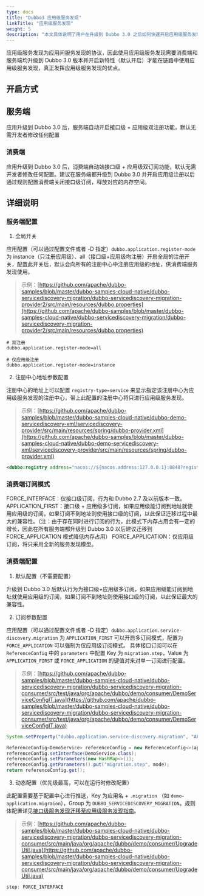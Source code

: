 ```yaml
---
type: docs
title: "Dubbo3 应用级服务发现"
linkTitle: "应用级服务发现"
weight: 5
description: "本文具体说明了用户在升级到 Dubbo 3.0 之后如何快速开启应用级服务发现新特性。"
---
```


应用级服务发现为应用间服务发现的协议，因此使用应用级服务发现需要消费端和服务端均升级到 Dubbo 3.0 版本并开启新特性（默认开启）才能在链路中使用应用级服务发现，真正发挥应用级服务发现的优点。
## 开启方式
## 服务端
应用升级到 Dubbo 3.0 后，服务端自动开启接口级 + 应用级双注册功能，默认无需开发者修改任何配置

### 消费端
应用升级到 Dubbo 3.0 后，消费端自动始接口级 + 应用级双订阅功能，默认无需开发者修改任何配置。建议在服务端都升级到 Dubbo 3.0 并开启应用级注册以后通过规则配置消费端关闭接口级订阅，释放对应的内存空间。

## 详细说明
### 服务端配置

1. 全局开关

应用配置（可以通过配置文件或者 -D 指定）`dubbo.application.register-mode` 为 instance（只注册应用级）、all（接口级+应用级均注册）开启全局的注册开关，配置此开关后，默认会向所有的注册中心中注册应用级的地址，供消费端服务发现使用。
> 示例：[https://github.com/apache/dubbo-samples/blob/master/dubbo-samples-cloud-native/dubbo-servicediscovery-migration/dubbo-servicediscovery-migration-provider2/src/main/resources/dubbo.properties](https://github.com/apache/dubbo-samples/blob/master/dubbo-samples-cloud-native/dubbo-servicediscovery-migration/dubbo-servicediscovery-migration-provider2/src/main/resources/dubbo.properties)

```
# 双注册
dubbo.application.register-mode=all
```
```
# 仅应用级注册
dubbo.application.register-mode=instance
```

2. 注册中心地址参数配置

注册中心的地址上可以配置 `registry-type=service` 来显示指定该注册中心为应用级服务发现的注册中心，带上此配置的注册中心将只进行应用级服务发现。
> 示例：[https://github.com/apache/dubbo-samples/blob/master/dubbo-samples-cloud-native/dubbo-demo-servicediscovery-xml/servicediscovery-provider/src/main/resources/spring/dubbo-provider.xml](https://github.com/apache/dubbo-samples/blob/master/dubbo-samples-cloud-native/dubbo-demo-servicediscovery-xml/servicediscovery-provider/src/main/resources/spring/dubbo-provider.xml)

```xml
<dubbo:registry address="nacos://${nacos.address:127.0.0.1}:8848?registry-type=service"/>
```
### 消费端订阅模式
FORCE_INTERFACE：仅接口级订阅，行为和 Dubbo 2.7 及以前版本一致。
APPLICATION_FIRST：接口级 + 应用级多订阅，如果应用级能订阅到地址就使用应用级的订阅，如果订阅不到地址则使用接口级的订阅，以此保证迁移过程中最大的兼容性。（注：由于存在同时进行订阅的行为，此模式下内存占用会有一定的增长，因此在所有服务端都升级到 Dubbo 3.0 以后建议迁移到 FORCE_APPLICATION 模式降低内存占用）
FORCE_APPLICATION：仅应用级订阅，将只采用全新的服务发现模型。
### 消费端配置

1. 默认配置（不需要配置）

升级到 Dubbo 3.0 后默认行为为接口级+应用级多订阅，如果应用级能订阅到地址就使用应用级的订阅，如果订阅不到地址则使用接口级的订阅，以此保证最大的兼容性。

2. 订阅参数配置

应用配置（可以通过配置文件或者 -D 指定）`dubbo.application.service-discovery.migration` 为 `APPLICATION_FIRST` 可以开启多订阅模式，配置为 `FORCE_APPLICATION` 可以强制为仅应用级订阅模式。
具体接口订阅可以在 `ReferenceConfig` 中的 `parameters` 中配置 Key 为 `migration.step`，Value 为 `APPLICATION_FIRST` 或 `FORCE_APPLICATION` 的键值对来对单一订阅进行配置。
> 示例：[https://github.com/apache/dubbo-samples/blob/master/dubbo-samples-cloud-native/dubbo-servicediscovery-migration/dubbo-servicediscovery-migration-consumer/src/test/java/org/apache/dubbo/demo/consumer/DemoServiceConfigIT.java](https://github.com/apache/dubbo-samples/blob/master/dubbo-samples-cloud-native/dubbo-servicediscovery-migration/dubbo-servicediscovery-migration-consumer/src/test/java/org/apache/dubbo/demo/consumer/DemoServiceConfigIT.java)

```java
System.setProperty("dubbo.application.service-discovery.migration", "APPLICATION_FIRST");
```
```java
ReferenceConfig<DemoService> referenceConfig = new ReferenceConfig<>(applicationModel.newModule());
referenceConfig.setInterface(DemoService.class);
referenceConfig.setParameters(new HashMap<>());
referenceConfig.getParameters().put("migration.step", mode);
return referenceConfig.get();
```

3. 动态配置（优先级最高，可以在运行时修改配置）

此配置需要基于配置中心进行推送，Key 为应用名 + `.migration` （如 `demo-application.migraion`），Group 为 `DUBBO_SERVICEDISCOVERY_MIGRATION`。规则体配置详见[接口级服务发现迁移至应用级服务发现指南](/zh/docs3-v2/java-sdk/upgrades-and-compatibility/service-discovery/service-discovery-rule/)。
> 示例：[https://github.com/apache/dubbo-samples/blob/master/dubbo-samples-cloud-native/dubbo-servicediscovery-migration/dubbo-servicediscovery-migration-consumer/src/main/java/org/apache/dubbo/demo/consumer/UpgradeUtil.java](https://github.com/apache/dubbo-samples/blob/master/dubbo-samples-cloud-native/dubbo-servicediscovery-migration/dubbo-servicediscovery-migration-consumer/src/main/java/org/apache/dubbo/demo/consumer/UpgradeUtil.java)

```java
step: FORCE_INTERFACE
```
